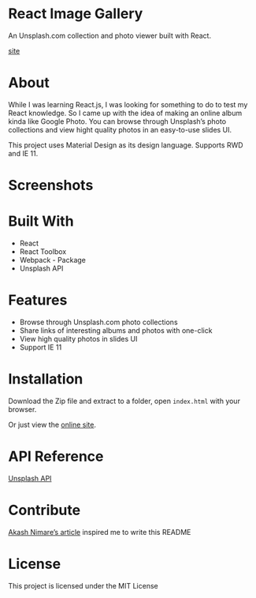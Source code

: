 # React Image Gallery
An Unsplash.com collection and photo viewer built with React. 

[site](https://yowlonglee.github.io/react-image-gallery/)

# About
While I was learning React.js, I was looking for something to do to test my React knowledge. So I came up with the idea of making an online album kinda like Google Photo. You can browse through Unsplash’s photo collections and view hight quality photos in an easy-to-use slides UI.

This project uses Material Design as its design language. Supports RWD and IE 11.

# Screenshots

# Built With
- React
- React Toolbox
- Webpack - Package
- Unsplash API

# Features
* Browse through Unsplash.com photo collections
* Share links of interesting albums and photos with one-click
* View high quality photos in slides UI
* Support IE 11

# Installation
Download the Zip file and extract to a folder, open `index.html` with your browser.

Or just view the [online site](https://yowlonglee.github.io/react-image-gallery/).

# API Reference
[Unsplash API](https://unsplash.com/developers)

# Contribute
[Akash Nimare’s article](https://medium.com/@meakaakka/a-beginners-guide-to-writing-a-kickass-readme-7ac01da88ab3) inspired me to write this README

# License
This project is licensed under the MIT License
